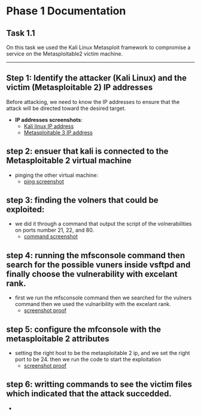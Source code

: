 # Phase 1 Documentation

## Task 1.1 

On this task we used the Kali Linux Metasploit framework to compromise a service on the Metasploitable2 victim machine.

---
## Step 1: Identify the attacker (Kali Linux) and the victim (Metasploitable 2) IP addresses
Before attacking, we need to know the IP addresses to ensure that the attack will be directed toward the desired target.
- **IP addresses screenshots**:
  - [Kali linux IP address](./Task1Screenshots/Step1KaliIP.png)
  - [Metasploitable 3 IP address](./Task1Screenshots/Step1MetasploitableIP.png)
## step 2: ensuer that kali is connected to the Metasploitable 2 virtual machine
- pinging the other virtual machine:
  - [ping screenshot](./Task1Screenshots/Step2NetworkConnectionTest.png)
## step 3: finding the volners that could be exploited:
- we did it through a command that output the script of the volnerabilities on ports number 21, 22, and 80.
    - [command screenshot](Task1Screenshots/Step3FindingTheExploits.png)
## step 4: running the mfsconsole command then search for the possible vuners inside vsftpd and finally choose the vulnerability with excelant rank.
- first we run the mfsconsole command then we searched for the vulners command then we used the vulnaribility with the excelant rank.
  - [screenshot proof](Task1Screenshots/Step4UsingMetasploitOnKaliAndSearchingForTheVulnerability.png)
## step 5: configure the mfconsole with the metasploitable 2 attributes
- setting the right host to be the metasploitable 2 ip, and we set the right port to be 24. then we run the code to start the exploitation
  - [screenshot proof](Task1Screenshots/Step5ExploitRunningSteps.png)
## step 6: writting commands to see the victim files which indicated that the attack succedded.
- 

